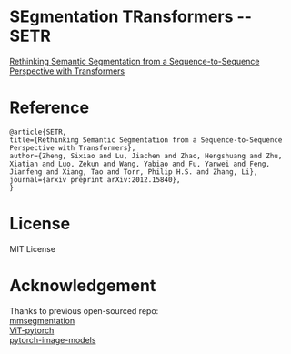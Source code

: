 # SEgmentation TRansformers -- SETR

[Rethinking Semantic Segmentation from a Sequence-to-Sequence Perspective with Transformers](https://arxiv.org/abs/2012.15840)

# Reference 

```
@article{SETR,
title={Rethinking Semantic Segmentation from a Sequence-to-Sequence Perspective with Transformers},
author={Zheng, Sixiao and Lu, Jiachen and Zhao, Hengshuang and Zhu, Xiatian and Luo, Zekun and Wang, Yabiao and Fu, Yanwei and Feng, Jianfeng and Xiang, Tao and Torr, Philip H.S. and Zhang, Li},
journal={arxiv preprint arXiv:2012.15840},
}
```


# License
MIT License


# Acknowledgement

Thanks to previous open-sourced repo:  
[mmsegmentation](https://github.com/open-mmlab/mmsegmentation)    
[ViT-pytorch](https://github.com/jeonsworld/ViT-pytorch)   
[pytorch-image-models](https://github.com/rwightman/pytorch-image-models)  
